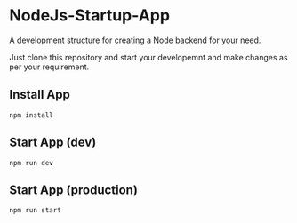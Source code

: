 # NodeJs-Startup-App
A development structure for creating a Node backend for your need.

Just clone this repository and start your developemnt and make changes as per your requirement.

## Install App
```
npm install
```
## Start App (dev)
```
npm run dev
```
## Start App (production)
```
npm run start
```